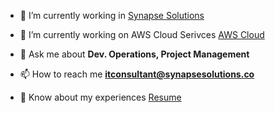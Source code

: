 
- 🔭 I’m currently working in <a href="https://synapsesolutions.co" target="blank">Synapse Solutions</a>

- 🌱 I’m currently working on AWS Cloud Serivces <a href="https://aws.amazon.com/" target="blank">AWS Cloud</a>

- 💬 Ask me about **Dev. Operations, Project Management**

- 📫 How to reach me **itconsultant@synapsesolutions.co**

- 📄 Know about my experiences <a href="https://drive.google.com/file/d/1fPeYtjHDMt_MCdtM_xrBd1pQxkKXCuuK/view?usp=drive_link" target="blank">Resume</a>
